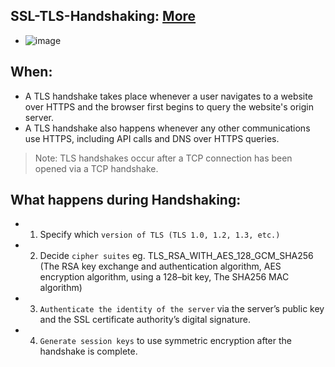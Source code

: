 ## SSL-TLS-Handshaking: [More](https://www.cloudflare.com/en-gb/learning/ssl/what-happens-in-a-tls-handshake/)

- ![image](https://github.com/IOxCyber/CyberEssentials/assets/40174034/82c9ecbb-92cb-471d-9b85-26fbec1aba89)

## When:
- A TLS handshake takes place whenever a user navigates to a website over HTTPS and the browser first begins to query the website's origin server.
- A TLS handshake also happens whenever any other communications use HTTPS, including API calls and DNS over HTTPS queries.

> Note: TLS handshakes occur after a TCP connection has been opened via a TCP handshake.

## What happens during Handshaking:
- 1. Specify which `version of TLS (TLS 1.0, 1.2, 1.3, etc.)`
- 2. Decide `cipher suites` eg. TLS_RSA_WITH_AES_128_GCM_SHA256 (The RSA key exchange and authentication algorithm, AES encryption algorithm, using a 128–bit key, The SHA256 MAC algorithm)
- 3. `Authenticate the identity of the server` via the server’s public key and the SSL certificate authority’s digital signature.
- 4. `Generate session keys` to use symmetric encryption after the handshake is complete.


